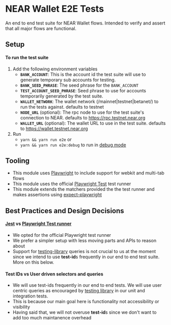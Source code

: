 # NEAR Wallet E2E Tests

An end to end test suite for NEAR Wallet flows. Intended to verify and assert that all major flows are functional.

Setup
---

#### To run the test suite
1. Add the following environment variables
    * **`BANK_ACCOUNT`**: This is the account id the test suite will use to generate temporary sub accounts for testing.
    * **`BANK_SEED_PHRASE`**: The seed phrase for the `BANK_ACCOUNT`
    * **`TEST_ACCOUNT_SEED_PHRASE`**: Seed phrase to use for accounts temporarily generated by the test suite. 
    * **`WALLET_NETWORK`**: The wallet network (/mainnet|testnet|betanet/) to run the tests against. defaults to testnet
    * **`NODE_URL`** (optional): The rpc node to use for the test suite's connection to NEAR. defaults to https://rpc.testnet.near.org
    * **`WALLET_URL`** (optional): The wallet URL to use in the test suite. defaults to https://wallet.testnet.near.org
2. Run 
    * `yarn && yarn run e2e` or 
    * `yarn && yarn run e2e:debug` to run in [debug mode](https://playwright.dev/docs/debug#run-in-debug-mode)

Tooling
---
* This module uses [Playwright](https://playwright.dev/) to include support for webkit and multi-tab flows
* This module uses the official [Playwright Test](https://www.npmjs.com/package/@playwright/test) test runner
* This module extends the matchers provided the the test runner and makes assertions using [expect-playwright](https://github.com/playwright-community/expect-playwright)

Best Practices and Design Decisions
---
#### [Jest](https://github.com/playwright-community/jest-playwright) vs [Playwright Test runner](https://www.npmjs.com/package/@playwright/test)
*    We opted for the official Playwright test runner
*    We prefer a simpler setup with less moving parts and APIs to reason about
*    Support for [testing-library](https://github.com/hoverinc/playwright-testing-library) queries is not crucial to us at the moment since we intend to use **test-id**s frequently in our end to end test suite. More on this below.

#### Test IDs vs User driven selectors and queries
* We will use test-ids frequently in our end to end tests. We will use user centric queries as encouraged by [testing library](https://testing-library.com/) in our unit and integration tests.
* This is because our main goal here is functionality not accessibility or visibility
* Having said that, we will not overuse **test-id**s since we don't want to add too much maintanence overhead